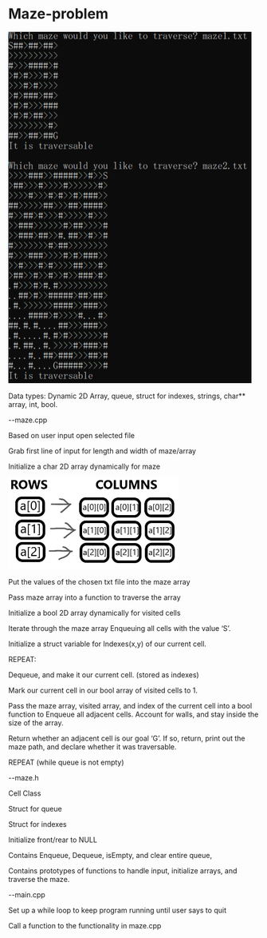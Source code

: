 # Maze-problem

<div className=''>
<p>
    <img src="https://github.com/spbeal/Maze-problem/blob/8ec6d8c8f75ac07777a659023096b63865972691/maze%20output%201-2.png" width="" height="" />
</p>
  
<p>Data types: Dynamic 2D Array, queue, struct for indexes, strings, char** array, int, bool.</p>
<p></p>

<p>--maze.cpp </p>
<p>Based on user input open selected file</p>
<p>Grab first line of input for length and width of maze/array</p>
<p>Initialize a char 2D array dynamically for maze</p>
<p>
    <img src="https://github.com/spbeal/Maze-problem/blob/991f523e42ce4f079623c5f5afd409d2c3f78147/2d%20array%20diagram.png" width="" height="" />
</p>
<p>Put the values of the chosen txt file into the maze array</p>
<p>Pass maze array into a function to traverse the array</p>
<p>Initialize a bool 2D array dynamically for visited cells</p>
<p>Iterate through the maze array Enqueuing all cells with the value ‘S’. </p>
<p>Initialize a struct variable for Indexes(x,y) of our current cell.</p>

<p>REPEAT:</p>
<p>Dequeue, and make it our current cell. (stored as indexes)</p>
<p>Mark our current cell in our bool array of visited cells to 1. </p>
<p>Pass the maze array, visited array, and index of the current cell into a bool function to Enqueue all adjacent cells. Account for walls, and stay inside the size of the array. </p>
<p>Return whether an adjacent cell is our goal ‘G’. If so, return, print out the maze path, and declare whether it was traversable. </p>
<p>REPEAT (while queue is not empty)</p>

<p>--maze.h </p>
<p> Cell Class  </p>
<p>Struct for queue</p>
<p>Struct for indexes</p>
<p>Initialize front/rear to NULL</p>
<p>Contains Enqueue, Dequeue, isEmpty, and clear entire queue, </p>
<p>Contains prototypes of functions to handle input, initialize arrays, and traverse the maze. </p>

<p>--main.cpp </p>
<p>Set up a while loop to keep program running until user says to quit</p>
<p>Call a function to the functionality in maze.cpp</p>

</div>
